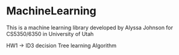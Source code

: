 # MachineLearning
This is a machine learning library developed by Alyssa Johnson for
CS5350/6350 in University of Utah

HW1 -> ID3 decision Tree learning Algorithm
